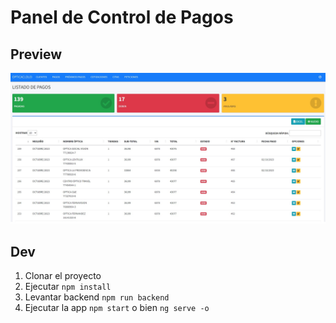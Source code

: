 # Panel de Control de Pagos

## Preview

![Preview](./core/static/core/img/panel-control-design.jpg)

## Dev
1. Clonar el proyecto
2. Ejecutar ```npm install```
3. Levantar backend ```npm run backend```
4. Ejecutar la app ```npm start``` o bien ```ng serve -o```



